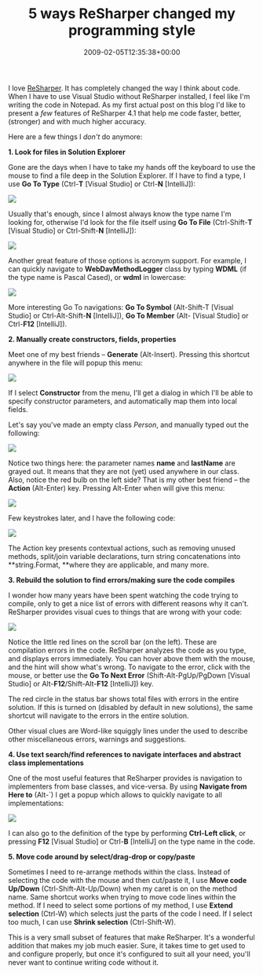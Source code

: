 ﻿---
title: 5 ways ReSharper changed my programming style
date: 2009-02-05T12:35:38+00:00
---
I love [ReSharper](http://www.jetbrains.com/resharper/). It has completely changed the way I think about code. When I have to use Visual Studio without ReSharper installed, I feel like I'm writing the code in Notepad. As my first actual post on this blog I'd like to present a _few_ features of ReSharper 4.1 that help me code faster, better, (stronger) and with much higher accuracy.

<!-- more -->

Here are a few things I _don't_ do anymore:

**1. Look for files in Solution Explorer**

Gone are the days when I have to take my hands off the keyboard to use the mouse to find a file deep in the Solution Explorer. If I have to find a type, I use **Go To Type** (Ctrl-**T** [Visual Studio] or Ctrl-**N** [IntelliJ]):

![](http://i0.wp.com/hmemcpy.com/wp-content/uploads/2010/09/image.png)

Usually that's enough, since I almost always know the type name I'm looking for, otherwise I'd look for the file itself using **Go To File** (Ctrl-Shift-**T** [Visual Studio] or Ctrl-Shift-**N** [IntelliJ]):

![](http://i2.wp.com/hmemcpy.com/wp-content/uploads/2010/09/image1.png)

Another great feature of those options is acronym support. For example, I can quickly navigate to **WebDavMethodLogger** class by typing **WDML** (if the type name is Pascal Cased), or **wdml** in lowercase:

![](http://i0.wp.com/hmemcpy.com/wp-content/uploads/2010/09/image2.png)

More interesting Go To navigations: **Go To Symbol** (Alt-Shift-T [Visual Studio] or Ctrl-Alt-Shift-**N** [IntelliJ]), **Go To Member** (Alt- [Visual Studio] or Ctrl-**F12** [IntelliJ]).

**2. Manually create constructors, fields, properties**

Meet one of my best friends &#8211; **Generate** (Alt-Insert). Pressing this shortcut anywhere in the file will popup this menu:

![](http://i2.wp.com/hmemcpy.com/wp-content/uploads/2010/09/image3.png)

If I select **Constructor** from the menu, I'll get a dialog in which I'll be able to specify constructor parameters, and automatically map them into local fields.

Let's say you've made an empty class *Person*, and manually typed out the following:

![](http://i2.wp.com/hmemcpy.com/wp-content/uploads/2010/09/image4.png)


Notice two things here: the parameter names **name** and **lastName** are grayed out. It means that they are not (yet) used anywhere in our class. Also, notice the red bulb on the left side? That is my other best friend &#8211; the **Action** (Alt-Enter) key. Pressing Alt-Enter when will give this menu:

![](http://i1.wp.com/hmemcpy.com/wp-content/uploads/2010/09/image5.png)

Few keystrokes later, and I have the following code:

![](http://i1.wp.com/hmemcpy.com/wp-content/uploads/2010/09/image6.png)

The Action key presents contextual actions, such as removing unused methods, split/join variable declarations, turn string concatenations into **string.Format, **where they are applicable, and many more.

**3. Rebuild the solution to find errors/making sure the code compiles**

I wonder how many years have been spent watching the code trying to compile, only to get a nice list of errors with different reasons why it can't. ReSharper provides visual cues to things that are wrong with your code:

![](http://i1.wp.com/hmemcpy.com/wp-content/uploads/2010/09/image7.png)

Notice the little red lines on the scroll bar (on the left). These are compilation errors in the code. ReSharper analyzes the code as you type, and displays errors immediately. You can hover above them with the mouse, and the hint will show what's wrong. To navigate to the error, click with the mouse, or better use the **Go To Next Error** (Shift-Alt-PgUp/PgDown [Visual Studio] or Alt-**F12**/Shift-Alt-**F12** [IntelliJ]) key.

The red circle in the status bar shows total files with errors in the entire solution. If this is turned on (disabled by default in new solutions), the same shortcut will navigate to the errors in the entire solution.

Other visual clues are Word-like squiggly lines under the used to describe other miscellaneous errors, warnings and suggestions.

**4. Use text search/find references to navigate interfaces and abstract class implementations**

One of the most useful features that ReSharper provides is navigation to implementers from base classes, and vice-versa. By using **Navigate from Here to** (Alt-`) I get a popup which allows to quickly navigate to all implementations:

![](http://i1.wp.com/hmemcpy.com/wp-content/uploads/2010/09/image8.png)

I can also go to the definition of the type by performing **Ctrl-Left click**, or pressing **F12** [Visual Studio] or Ctrl-**B** [IntelliJ] on the type name in the code.

**5. Move code around by select/drag-drop or copy/paste**

Sometimes I need to re-arrange methods within the class. Instead of selecting the code with the mouse and then cut/paste it, I use **Move code Up/Down** (Ctrl-Shift-Alt-Up/Down) when my caret is on on the method name. Same shortcut works when trying to move code lines within the method. If I need to select some portions of my method, I use **Extend selection** (Ctrl-W) which selects just the parts of the code I need. If I select too much, I can use **Shrink selection** (Ctrl-Shift-W).

This is a very small subset of features that make ReSharper. It's a wonderful addition that makes my job much easier. Sure, it takes time to get used to and configure properly, but once it's configured to suit all your need, you'll never want to continue writing code without it.
